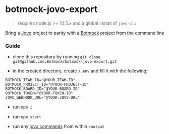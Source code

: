 # botmock-jovo-export

> requires node.js >= 10.5.x and a global install of `jovo-cli`

Bring a [Jovo](https://www.jovo.tech) project to parity with a [Botmock](https://botmock.com) project from the command line

### Guide

- clone this repository by running `git clone git@github.com:Botmock/botmock-jovo-export.git`

- in the created directory, create `/.env` and fill it with the following:

```console
BOTMOCK_TEAM_ID="@YOUR-TEAM-ID"
BOTMOCK_PROJECT_ID="@YOUR-PROJECT-ID"
BOTMOCK_BOARD_ID="@YOUR-BOARD-ID"
BOTMOCK_TOKEN="@YOUR-TOKEN-ID"
JOVO_WEBHOOK_URL="@YOUR-JOVO-URL"

```

- run `npm i`

- run `npm start`

- run any [jovo commands](https://github.com/jovotech/jovo-cli#commands) from within `/output`
